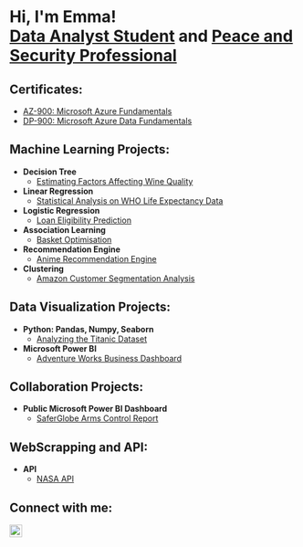 <h1>Hi, I'm Emma! <br/><a href="https://github.com/emmanikkila">Data Analyst Student</a> and <a href="https://www.linkedin.com/in/emmanikkila">Peace and Security Professional</a></h1>


<h2> Certificates: </h2>

- [AZ-900: Microsoft Azure Fundamentals](https://www.credly.com/badges/3a0ce5aa-5a9c-43fe-8048-a8f0652c6f31/public_url)
- [DP-900: Microsoft Azure Data Fundamentals](https://www.credly.com/badges/ffbc9ae4-a8b7-4555-9177-e1b1e022bc64/public_url)


<h2> Machine Learning Projects:</h2>

- <b>Decision Tree</b>
  - [Estimating Factors Affecting Wine Quality](https://github.com/emmanikkila/wine-quality-fi)
- <b>Linear Regression</b>
  - [Statistical Analysis on WHO Life Expectancy Data](https://github.com/emmanikkila/linear-regression)
- <b>Logistic Regression</b>
  - [Loan Eligibility Prediction](https://github.com/emmanikkila/Logistic-Regression)
- <b>Association Learning</b>
  - [Basket Optimisation](https://github.com/emmanikkila/association-learning)
- <b>Recommendation Engine</b>
  - [Anime Recommendation Engine](https://github.com/emmanikkila/recommendation-engine)
- <b>Clustering</b>
  - [Amazon Customer Segmentation Analysis](https://github.com/emmanikkila/amazon-clustering)


<h2> Data Visualization Projects:</h2>

- <b>Python: Pandas, Numpy, Seaborn</b>
  - [Analyzing the Titanic Dataset](https://github.com/emmanikkila/titanic-fi)
- <b>Microsoft Power BI</b>
  - [Adventure Works Business Dashboard](https://github.com/emmanikkila/adventure-works) 


<h2> Collaboration Projects:</h2>

- <b>Public Microsoft Power BI Dashboard</b>
  - [SaferGlobe Arms Control Report](https://github.com/emmanikkila/saferglobe-armscontrol)

    
<h2> WebScrapping and API:</h2>

- <b>API</b>
  - [NASA API](https://github.com/emmanikkila/NASA-API)

<h2> Connect with me:</h2>

[<img align="left" alt="JoshMadakor | LinkedIn" width="22px" src="https://cdn.jsdelivr.net/npm/simple-icons@v3/icons/linkedin.svg" />][linkedin]


[linkedin]: https://www.linkedin.com/in/emmanikkila/
